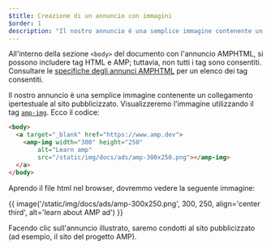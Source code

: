 ```yaml
---
$title: Creazione di un annuncio con immagini
$order: 1
description: "Il nostro annuncio è una semplice immagine contenente un collegamento ipertestuale al sito pubblicizzato. Visualizzeremo l''immagine utilizzando il tag amp-img. Ecco il codice: ..."
---
```


All'interno della sezione `<body>` del documento con l'annuncio AMPHTML, si possono includere tag HTML e AMP; tuttavia, non tutti i tag sono consentiti. Consultare le [specifiche degli annunci AMPHTML](../../../../documentation/guides-and-tutorials/learn/a4a_spec.md#allowed-amp-extensions-and-builtins) per un elenco dei tag consentiti.

Il nostro annuncio è una semplice immagine contenente un collegamento ipertestuale al sito pubblicizzato. Visualizzeremo l'immagine utilizzando il tag [`amp-img`](../../../../documentation/components/reference/amp-img.md). Ecco il codice:

```html
<body>
  <a target="_blank" href="https://www.amp.dev">
    <amp-img width="300" height="250"
        alt="Learn amp"
        src="/static/img/docs/ads/amp-300x250.png"></amp-img>
  </a>
</body>
```

Aprendo il file html nel browser, dovremmo vedere la seguente immagine:

{{ image('/static/img/docs/ads/amp-300x250.png', 300, 250, align='center third', alt='learn about AMP ad') }}

Facendo clic sull'annuncio illustrato, saremo condotti al sito pubblicizzato (ad esempio, il sito del progetto AMP).
